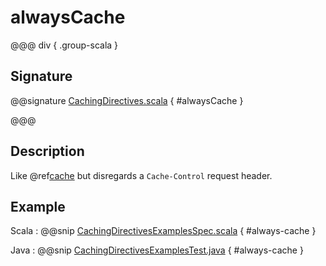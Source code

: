 # alwaysCache

@@@ div { .group-scala }

## Signature

@@signature [CachingDirectives.scala](../../../../../../../../../akka-http-caching/src/main/scala/akka/http/scaladsl/server/directives/CachingDirectives.scala) { #alwaysCache }

@@@

## Description

Like @ref[cache](cache.md) but disregards a `Cache-Control` request header.

## Example

Scala
:  @@snip [CachingDirectivesExamplesSpec.scala](../../../../../../../test/scala/docs/http/scaladsl/server/directives/CachingDirectivesExamplesSpec.scala) { #always-cache }

Java
:  @@snip [CachingDirectivesExamplesTest.java](../../../../../../../test/java/docs/http/javadsl/server/directives/CachingDirectivesExamplesTest.java) { #always-cache }
